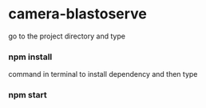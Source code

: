 # camera-blastoserve
go to the project directory and 
type
### npm install 
command in terminal to install dependency
and then type
### npm start
